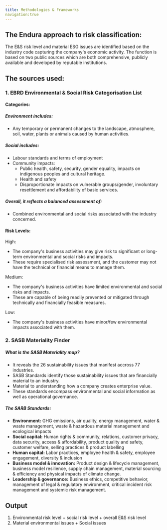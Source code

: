 ```yaml
---
title: Methodologies & Frameworks
navigation:true  
---
```


## The Endura approach to risk classification:

The E\&S risk level and material ESG issues are identified based on the industry code capturing the company's economic activity. The function is based on two public sources which are both comprehensive, publicly available and developed by reputable institutions.

## The sources used:

### 1. EBRD Environmental & Social Risk Categorisation List

#### Categories:

##### Environment includes:

- Any temporary or permanent changes to the landscape, atmosphere, soil, water, plants or animals caused by human activities.

##### Social includes:

- Labour standards and terms of employment
- Community impacts:
  - Public health, safety, security, gender equality, impacts on indigenous peoples and cultural heritage.
  - Health and safety
  - Disproportionate impacts on vulnerable groups/gender, involuntary resettlement and affordability of basic services.

##### Overall, it reflects a balanced assessment of:

- Combined environmental and social risks associated with the industry concerned.

#### Risk Levels:

High:

- The company's business activities may give risk to significant or long-term environmental and social risks and impacts.
- These require specialised risk assessment, and the customer may not have the technical or financial means to manage them.

Medium:

- The company's business activities have limited environmental and social risks and impacts.
- These are capable of being readily prevented or mitigated through technically and financially feasible measures.

Low:

- The company's business activities have minor/few environmental impacts associated with them.

### 2. SASB Materiality Finder

##### What is the SASB Materiality map?

- It reveals the 26 sustainability issues that manifest accross 77 industries.
- SASB Standards identify those sustainability issues that are financially material to an industry.
- Material to understanding how a company creates enterprise value.
- These standards encompass environmental and social information as well as operational governance.

##### The SARB Standards:

- **Environment:** GHG emissions, air quality, energy management, water & waste management, waste & hazardous material management and ecological impacts
- **Social capital:** Human rights & community, relations, customer privacy, data security, access & affordability, product quality and safety, customer welfare, selling practices & product labelling
- **Human capital:** Labor practices, employee health & safety, employee engagement, diversity & inclusion
- **Business model & innovation:** Product design & lifecycle management, business model resilience, supply chain management, material sourcing & efficiency and physical impacts of climate change.
- **Leadership & governance:** Business ethics, competitive behavior, management of legal & regulatory environment, critical incident risk management and systemic risk management.

## Output

1. Environmental risk level + social risk level + overall E\&S risk level
2. Material environmental issues + Social issues
